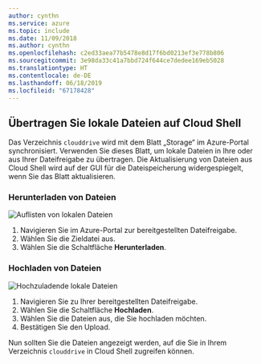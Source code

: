 ```yaml
---
author: cynthn
ms.service: azure
ms.topic: include
ms.date: 11/09/2018
ms.author: cynthn
ms.openlocfilehash: c2ed33aea77b5478e8d17f6bd0213ef3e778b806
ms.sourcegitcommit: 3e98da33c41a7bbd724f644ce7dedee169eb5028
ms.translationtype: HT
ms.contentlocale: de-DE
ms.lasthandoff: 06/18/2019
ms.locfileid: "67178428"
---
```

## <a name="transfer-local-files-to-cloud-shell"></a>Übertragen Sie lokale Dateien auf Cloud Shell
Das Verzeichnis `clouddrive` wird mit dem Blatt „Storage“ im Azure-Portal synchronisiert. Verwenden Sie dieses Blatt, um lokale Dateien in Ihre oder aus Ihrer Dateifreigabe zu übertragen. Die Aktualisierung von Dateien aus Cloud Shell wird auf der GUI für die Dateispeicherung widergespiegelt, wenn Sie das Blatt aktualisieren.

### <a name="download-files"></a>Herunterladen von Dateien

![Auflisten von lokalen Dateien](../articles/cloud-shell/media/persisting-shell-storage/download.png)
1. Navigieren Sie im Azure-Portal zur bereitgestellten Dateifreigabe.
2. Wählen Sie die Zieldatei aus.
3. Wählen Sie die Schaltfläche **Herunterladen**.

### <a name="upload-files"></a>Hochladen von Dateien

![Hochzuladende lokale Dateien](../articles/cloud-shell/media/persisting-shell-storage/upload.png)
1. Navigieren Sie zu Ihrer bereitgestellten Dateifreigabe.
2. Wählen Sie die Schaltfläche **Hochladen**.
3. Wählen Sie die Dateien aus, die Sie hochladen möchten.
4. Bestätigen Sie den Upload.

Nun sollten Sie die Dateien angezeigt werden, auf die Sie in Ihrem Verzeichnis `clouddrive` in Cloud Shell zugreifen können.